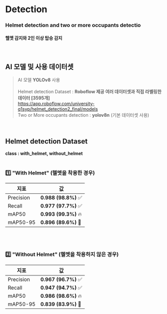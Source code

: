 # Detection
### Helmet detection and two or more occupants detectio
#### 헬멧 감지와 2인 이상 탑승 감지
</br>

## AI 모델 및 사용 데이터셋
> AI 모델
> **YOLOv8** 사용
</br></br>
> Helmet detection Dataset : **Roboflow 제공 여러 데이터셋과 직접 라벨링한 데이터 [3595개]** </br>
> https://app.roboflow.com/university-q1syp/helmet_detection2_final/models </br>
> Two or More occupants detection : **yolov8n** (기본 데이터셋 사용)
<br>

## Helmet detection Dataset
**class : with_helmet, without_helmet**
<br><br>

### 1️⃣ "With Helmet" (헬멧을 착용한 경우)
| 지표        | 값          |
|------------|------------|
| Precision  | **0.988 (98.8%)** ✅ |
| Recall     | **0.977 (97.7%)** ✅ |
| mAP50      | **0.993 (99.3%)** 🔥 |
| mAP50-95   | **0.896 (89.6%)** 🎯 |

<br><br>

### 2️⃣ "Without Helmet" (헬멧을 착용하지 않은 경우)
| 지표        | 값          |
|------------|------------|
| Precision  | **0.967 (96.7%)** ✅ |
| Recall     | **0.947 (94.7%)** ✅ |
| mAP50      | **0.986 (98.6%)** 🔥 |
| mAP50-95   | **0.839 (83.9%)** 🎯 |

